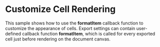 Customize Cell Rendering
========================

This sample shows how to use the **formatItem** callback function to сustomize the appearance of cells. Export settings can contain user-defined callback function **formatItem**, which is called for every exported cell just before rendering on the document canvas.